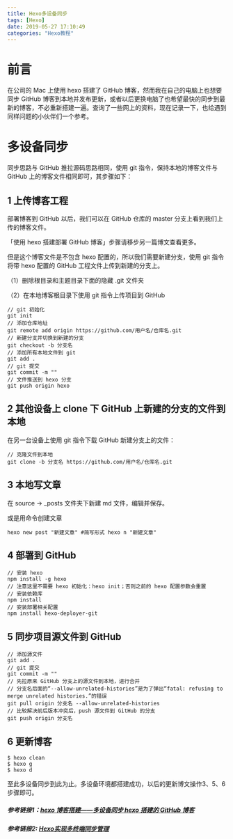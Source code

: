 ```yaml
---
title: Hexo多设备同步
tags: [Hexo]
date: 2019-05-27 17:10:49
categories: "Hexo教程"
---
```


# 前言

在公司的 Mac 上使用 hexo 搭建了 GitHub 博客，然而我在自己的电脑上也想要同步 GitHub 博客到本地并发布更新，或者以后更换电脑了也希望最快的同步到最新的博客，不必重新搭建一遍。查询了一些网上的资料，现在记录一下，也给遇到同样问题的小伙伴们一个参考。

# 多设备同步

同步思路与 GitHub 推拉源码思路相同，使用 git 指令，保持本地的博客文件与 GitHub 上的博客文件相同即可，其步骤如下：

## 1 上传博客工程

部署博客到 GitHub 以后，我们可以在 GitHub 仓库的 master 分支上看到我们上传的博客文件。

「使用 hexo 搭建部署 GitHub 博客」步骤请移步另一篇博文查看更多。

但是这个博客文件是不包含 hexo 配置的，所以我们需要新建分支，使用 git 指令将带 hexo 配置的 GitHub 工程文件上传到新建的分支上。

（1）删除根目录和主题目录下面的隐藏 .git 文件夹

（2）在本地博客根目录下使用 git 指令上传项目到 GitHub

```
// git 初始化
git init
// 添加仓库地址
git remote add origin https://github.com/用户名/仓库名.git
// 新建分支并切换到新建的分支
git checkout -b 分支名
// 添加所有本地文件到 git
git add .
// git 提交
git commit -m ""
// 文件推送到 hexo 分支
git push origin hexo
```

## 2 其他设备上 clone 下 GitHub 上新建的分支的文件到本地

在另一台设备上使用 git 指令下载 GitHub 新建分支上的文件：

```
// 克隆文件到本地
git clone -b 分支名 https://github.com/用户名/仓库名.git
```

## 3 本地写文章

在 source -> _posts 文件夹下新建 md 文件，编辑并保存。

或是用命令创建文章

```
hexo new post "新建文章" #简写形式 hexo n "新建文章"
```
## 4 部署到 GitHub

```
// 安装 hexo
npm install -g hexo
// 注意这里不需要 hexo 初始化：hexo init；否则之前的 hexo 配置参数会重置
// 安装依赖库
npm install
// 安装部署相关配置
npm install hexo-deployer-git
```

## 5 同步项目源文件到 GitHub

```
// 添加源文件
git add .
// git 提交
git commit -m ""
// 先拉原来 GitHub 分支上的源文件到本地，进行合并
// 分支名后面的“--allow-unrelated-histories”是为了弹出“fatal: refusing to merge unrelated histories.”的错误
git pull origin 分支名 --allow-unrelated-histories
// 比较解决前后版本冲突后，push 源文件到 GitHub 的分支
git push origin 分支名
```

## 6 更新博客

```
$ hexo clean
$ hexo g
$ hexo d
```

至此多设备同步到此为止。多设备环境都搭建成功，以后的更新博文操作3、5、6步骤即可。

##### 参考链接1：[hexo 博客搭建——多设备同步 hexo 搭建的 GitHub 博客](https://lishide.github.io/2018/02/12/hexo-blog-multi-sync/)

##### 参考链接2: [Hexo实现多终端同步管理](https://github.com/dxxzst/dxxzst.github.io/blob/master/source/_posts/Hexo实现多终端同步管理.md)